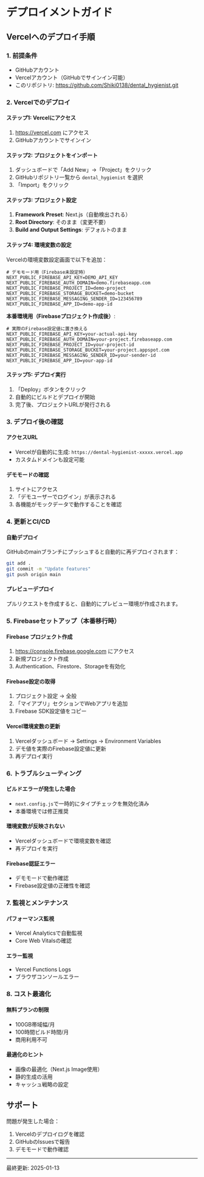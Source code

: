 # デプロイメントガイド

## Vercelへのデプロイ手順

### 1. 前提条件
- GitHubアカウント
- Vercelアカウント（GitHubでサインイン可能）
- このリポジトリ: https://github.com/Shiki0138/dental_hygienist.git

### 2. Vercelでのデプロイ

#### ステップ1: Vercelにアクセス
1. https://vercel.com にアクセス
2. GitHubアカウントでサインイン

#### ステップ2: プロジェクトをインポート
1. ダッシュボードで「Add New」→「Project」をクリック
2. GitHubリポジトリ一覧から `dental_hygienist` を選択
3. 「Import」をクリック

#### ステップ3: プロジェクト設定
1. **Framework Preset**: Next.js（自動検出される）
2. **Root Directory**: そのまま（変更不要）
3. **Build and Output Settings**: デフォルトのまま

#### ステップ4: 環境変数の設定
Vercelの環境変数設定画面で以下を追加：

```
# デモモード用（Firebase未設定時）
NEXT_PUBLIC_FIREBASE_API_KEY=DEMO_API_KEY
NEXT_PUBLIC_FIREBASE_AUTH_DOMAIN=demo.firebaseapp.com
NEXT_PUBLIC_FIREBASE_PROJECT_ID=demo-project
NEXT_PUBLIC_FIREBASE_STORAGE_BUCKET=demo-bucket
NEXT_PUBLIC_FIREBASE_MESSAGING_SENDER_ID=123456789
NEXT_PUBLIC_FIREBASE_APP_ID=demo-app-id
```

**本番環境用（Firebaseプロジェクト作成後）**:
```
# 実際のFirebase設定値に置き換える
NEXT_PUBLIC_FIREBASE_API_KEY=your-actual-api-key
NEXT_PUBLIC_FIREBASE_AUTH_DOMAIN=your-project.firebaseapp.com
NEXT_PUBLIC_FIREBASE_PROJECT_ID=your-project-id
NEXT_PUBLIC_FIREBASE_STORAGE_BUCKET=your-project.appspot.com
NEXT_PUBLIC_FIREBASE_MESSAGING_SENDER_ID=your-sender-id
NEXT_PUBLIC_FIREBASE_APP_ID=your-app-id
```

#### ステップ5: デプロイ実行
1. 「Deploy」ボタンをクリック
2. 自動的にビルドとデプロイが開始
3. 完了後、プロジェクトURLが発行される

### 3. デプロイ後の確認

#### アクセスURL
- Vercelが自動的に生成: `https://dental-hygienist-xxxxx.vercel.app`
- カスタムドメインも設定可能

#### デモモードの確認
1. サイトにアクセス
2. 「デモユーザーでログイン」が表示される
3. 各機能がモックデータで動作することを確認

### 4. 更新とCI/CD

#### 自動デプロイ
GitHubのmainブランチにプッシュすると自動的に再デプロイされます：

```bash
git add .
git commit -m "Update features"
git push origin main
```

#### プレビューデプロイ
プルリクエストを作成すると、自動的にプレビュー環境が作成されます。

### 5. Firebaseセットアップ（本番移行時）

#### Firebase プロジェクト作成
1. https://console.firebase.google.com にアクセス
2. 新規プロジェクト作成
3. Authentication、Firestore、Storageを有効化

#### Firebase設定の取得
1. プロジェクト設定 → 全般
2. 「マイアプリ」セクションでWebアプリを追加
3. Firebase SDK設定値をコピー

#### Vercel環境変数の更新
1. Vercelダッシュボード → Settings → Environment Variables
2. デモ値を実際のFirebase設定値に更新
3. 再デプロイ実行

### 6. トラブルシューティング

#### ビルドエラーが発生した場合
- `next.config.js`で一時的にタイプチェックを無効化済み
- 本番環境では修正推奨

#### 環境変数が反映されない
- Vercelダッシュボードで環境変数を確認
- 再デプロイを実行

#### Firebase認証エラー
- デモモードで動作確認
- Firebase設定値の正確性を確認

### 7. 監視とメンテナンス

#### パフォーマンス監視
- Vercel Analyticsで自動監視
- Core Web Vitalsの確認

#### エラー監視
- Vercel Functions Logs
- ブラウザコンソールエラー

### 8. コスト最適化

#### 無料プランの制限
- 100GB帯域幅/月
- 100時間ビルド時間/月
- 商用利用不可

#### 最適化のヒント
- 画像の最適化（Next.js Image使用）
- 静的生成の活用
- キャッシュ戦略の設定

## サポート

問題が発生した場合：
1. Vercelのデプロイログを確認
2. GitHubのIssuesで報告
3. デモモードで動作確認

---

最終更新: 2025-01-13